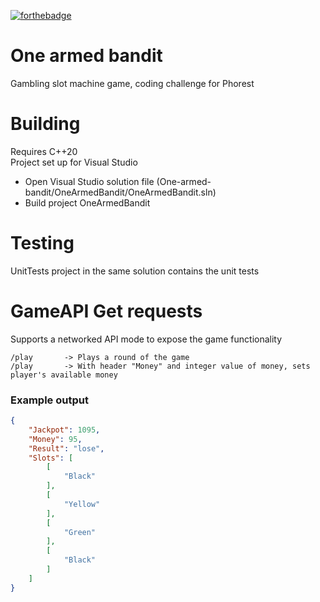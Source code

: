 [![forthebadge](https://forthebadge.com/images/badges/made-with-c-plus-plus.svg)](https://forthebadge.com)

# One armed bandit
Gambling slot machine game, coding challenge for Phorest

# Building
Requires C++20    
Project set up for Visual Studio    

- Open Visual Studio solution file (One-armed-bandit/OneArmedBandit/OneArmedBandit.sln)    
- Build project OneArmedBandit    

# Testing
UnitTests project in the same solution contains the unit tests    

# GameAPI Get requests
Supports a networked API mode to expose the game functionality    
```
/play       -> Plays a round of the game
/play       -> With header "Money" and integer value of money, sets player's available money
```

### Example output
```json
{
    "Jackpot": 1095,
    "Money": 95,
    "Result": "lose",
    "Slots": [
        [
            "Black"
        ],
        [
            "Yellow"
        ],
        [
            "Green"
        ],
        [
            "Black"
        ]
    ]
}
```
